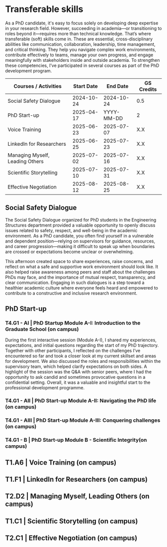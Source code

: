 # Transferable skills
As a PhD candidate, it's easy to focus solely on developing deep expertise in your research field. However, succeeding in academia—or transitioning to roles beyond it—requires more than technical knowledge. That’s where transferable (soft) skills come in. These are essential, cross-disciplinary abilities like communication, collaboration, leadership, time management, and critical thinking. They help you navigate complex work environments, contribute effectively to teams, manage your own progress, and engage meaningfully with stakeholders inside and outside academia. To strengthen these competencies, I’ve participated in several courses as part of the PhD development program.


| Courses / Activities             | Start Date | End Date   | GS Credits |
|----------------------------------|------------|------------|------------|
| Social Safety Dialogue           | 2024-10-24 | 2024-10-24 | 0.5        |
| PhD Start-up                     | 2025-04-17 | YYYY-MM-DD | 2          |
| Voice Training                   | 2025-06-23 | 2025-07-07 | X.X        |
| LinkedIn for Researchers         | 2025-06-25 | 2025-07-23 | X.X        |
| Managing Myself, Leading Others  | 2025-07-02 | 2025-07-16 | X.X        |
| Scientific Storytelling          | 2025-07-10 | 2025-07-31 | X.X        |
| Effective Negotiation            | 2025-08-12 | 2025-08-25 | X.X        |

## Social Safety Dialogue
The Social Safety Dialogue organized for PhD students in the Engineering Structures department provided a valuable opportunity to openly discuss issues related to safety, respect, and well-being in the academic environment. As a PhD candidate, you often find yourself in a vulnerable and dependent position—relying on supervisors for guidance, resources, and career progression—making it difficult to speak up when boundaries are crossed or expectations become unclear or overwhelming.

This afternoon created space to share experiences, raise concerns, and reflect on what a safe and supportive work environment should look like. It also helped raise awareness among peers and staff about the challenges PhDs may face, and the importance of mutual respect, transparency, and clear communication. Engaging in such dialogues is a step toward a healthier academic culture where everyone feels heard and empowered to contribute to a constructive and inclusive research environment.

## PhD Start-up

### T4.G1 - AI | PhD Startup Module A-I: Introduction to the Graduate School (on campus)
During the first interactive session (Module A-I), I shared my experiences, expectations, and initial questions regarding the start of my PhD trajectory. Together with other participants, I reflected on the challenges I’ve encountered so far and took a closer look at my current skillset and areas for development. We also discussed the roles and responsibilities within the supervisory team, which helped clarify expectations on both sides. A highlight of the session was the Q&A with senior peers, where I had the opportunity to ask candid and sometimes provocative questions in a confidential setting. Overall, it was a valuable and insightful start to the professional development programme.

### T4.G1 - AII | PhD Start-up Module A-II: Navigating the PhD life (on campus)


### T4.G1 - AIII | PhD Start-up Module A-III: Conquering challenges (on campus)

### T4.G1 - B | PhD Start-up Module B - Scientific Integrity(on campus)

## T1.A6 | Voice Training (on campus)

## T1.F1 | LinkedIn for Researchers (on campus)

## T2.D2 | Managing Myself, Leading Others (on campus)

## T1.C1 | Scientific Storytelling (on campus)

## T2.C1 | Effective Negotiation (on campus)






